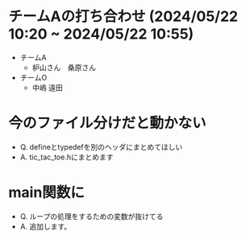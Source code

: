 # チームAの打ち合わせ (2024/05/22 10:20 ~ 2024/05/22 10:55)
 - チームA
   - 枦山さん　桑原さん
 - チームO
   - 中嶋 遠田


# 今のファイル分けだと動かない
 - Q. defineとtypedefを別のヘッダにまとめてほしい
 - A. tic_tac_toe.hにまとめます

# main関数に
 - Q. ループの処理をするための変数が抜けてる
 - A. 追加します。
